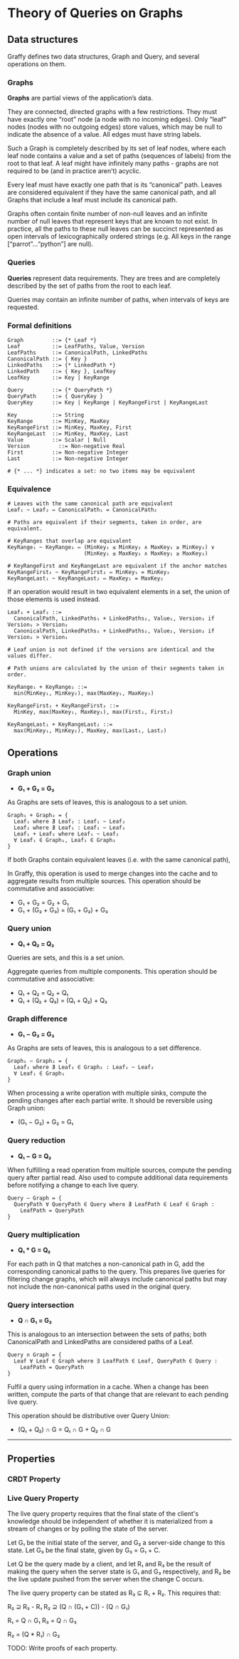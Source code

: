 # Theory of Queries on Graphs

## Data structures

Graffy defines two data structures, Graph and Query, and several operations on them.

### Graphs

**Graphs** are partial views of the application’s data.

They are connected, directed graphs with a few restrictions. They must have exactly one “root” node (a node with no incoming edges). Only “leaf” nodes (nodes with no outgoing edges) store values, which may be null to indicate the absence of a value. All edges must have string labels.

Such a Graph is completely described by its set of leaf nodes, where each leaf node contains a value and a set of paths (sequences of labels) from the root to that leaf. A leaf might have infinitely many paths - graphs are not required to be (and in practice aren’t) acyclic.

Every leaf must have exactly one path that is its “canonical” path. Leaves are considered equivalent if they have the same canonical path, and all Graphs that include a leaf must include its canonical path.

Graphs often contain finite number of non-null leaves and an infinite number of null leaves that represent keys that are known to not exist. In practice, all the paths to these null leaves can be succinct represented as open intervals of lexicographically ordered strings (e.g. All keys in the range [“parrot”…“python”] are null).

### Queries

**Queries** represent data requirements. They are trees and are completely described by the set of paths from the root to each leaf.

Queries may contain an infinite number of paths, when intervals of keys are requested.

### Formal definitions

```
Graph         ::= {* Leaf *}
Leaf          ::= LeafPaths, Value, Version
LeafPaths     ::= CanonicalPath, LinkedPaths
CanonicalPath ::= { Key }
LinkedPaths   ::= {* LinkedPath *}
LinkedPath    ::= { Key }, LeafKey
LeafKey       ::= Key | KeyRange

Query         ::= {* QueryPath *}
QueryPath     ::= { QueryKey }
QueryKey      ::= Key | KeyRange | KeyRangeFirst | KeyRangeLast

Key           ::= String
KeyRange      ::= MinKey, MaxKey
KeyRangeFirst ::= MinKey, MaxKey, First
KeyRangeLast  ::= MinKey, MaxKey, Last
Value         ::= Scalar | Null
Version         ::= Non-negative Real
First         ::= Non-negative Integer
Last          ::= Non-negative Integer

# {* ... *} indicates a set: no two items may be equivalent
```

### Equivalence

```
# Leaves with the same canonical path are equivalent
Leaf₁ ~ Leaf₂ ⇔ CanonicalPath₁ = CanonicalPath₂

# Paths are equivalent if their segments, taken in order, are equivalent.

# KeyRanges that overlap are equivalent
KeyRange₁ ~ KeyRange₂ ⇔ (MinKey₁ ≤ MinKey₂ ∧ MaxKey₁ ≥ MinKey₂) ∨
                        (MinKey₁ ≤ MaxKey₂ ∧ MaxKey₁ ≥ MaxKey₂)

# KeyRangeFirst and KeyRangeLast are equivalent if the anchor matches
KeyRangeFirst₁ ~ KeyRangeFirst₂ ⇔ MinKey₁ = MinKey₂
KeyRangeLast₁ ~ KeyRangeLast₂ ⇔ MaxKey₁ = MaxKey₂
```

If an operation would result in two equivalent elements in a set, the union of
those elements is used instead.

```
Leaf₁ + Leaf₂ ::=
  CanonicalPath, LinkedPaths₁ + LinkedPaths₂, Value₁, Version₁ if Version₁ > Version₂
  CanonicalPath, LinkedPaths₁ + LinkedPaths₂, Value₂, Version₂ if Version₂ > Version₁

# Leaf union is not defined if the versions are identical and the values differ.

# Path unions are calculated by the union of their segments taken in order.

KeyRange₁ + KeyRange₂ ::=
  min(MinKey₁, MinKey₂), max(MaxKey₁, MaxKey₂)

KeyRangeFirst₁ + KeyRangeFirst₂ ::=
  MinKey, max(MaxKey₁, MaxKey₂), max(First₁, First₂)

KeyRangeLast₁ + KeyRangeLast₂ ::=
  max(MinKey₁, MinKey₂), MaxKey, max(Last₁, Last₂)
```

## Operations

### Graph union

- **G₁ + G₂ = G₃**

As Graphs are sets of leaves, this is analogous to a set union.

```
Graph₁ + Graph₂ = {
  Leaf₁ where ∄ Leaf₂ : Leaf₁ ~ Leaf₂
  Leaf₂ where ∄ Leaf₁ : Leaf₁ ~ Leaf₂
  Leaf₁ + Leaf₂ where Leaf₁ ~ Leaf₂
  ∀ Leaf₁ ∈ Graph₁, Leaf₂ ∈ Graph₂
}
```

If both Graphs contain equivalent leaves (i.e. with the same canonical path),

In Graffy, this operation is used to merge changes into the cache and to aggregate results from multiple sources. This operation should be commutative and associative:

- G₁ + G₂ = G₂ + G₁
- G₁ + (G₂ + G₃) = (G₁ + G₂) + G₃

### Query union

- **Q₁ + Q₂ = Q₃**

Queries are sets, and this is a set union.

Aggregate queries from multiple components. This operation should be commutative and associative:

- Q₁ + Q₂ = Q₂ + Q₁
- Q₁ + (Q₂ + Q₃) = (Q₁ + Q₂) + Q₃

### Graph difference

- **G₁ − G₂ = G₃**

As Graphs are sets of leaves, this is analogous to a set difference.

```
Graph₁ − Graph₂ = {
  Leaf₁ where ∄ Leaf₂ ∈ Graph₂ : Leaf₁ ~ Leaf₂
  ∀ Leaf₁ ∈ Graph₁
}
```

When processing a write operation with multiple sinks, compute the pending changes after each partial write. It should be reversible using Graph union:

- (G₁ − G₂) + G₂ = G₁

### Query reduction

- **Q₁ − G = Q₂**

When fulfilling a read operation from multiple sources, compute the pending query after partial read. Also used to compute additional data requirements before notifying a change to each live query.

```
Query − Graph = {
  QueryPath ∀ QueryPath ∈ Query where ∄ LeafPath ∈ Leaf ∈ Graph :
    LeafPath = QueryPath
}
```

### Query multiplication

- **Q₁ * G = Q₂**

For each path in Q that matches a non-canonical path in G, add the corresponding canonical paths to the query. This prepares live queries for filtering change graphs, which will always include canonical paths but may not include the non-canonical paths used in the original query.

### Query intersection

- **Q ∩ G₁ = G₂**

This is analogous to an intersection between the sets of paths; both CanonicalPath and LinkedPaths are considered paths of a Leaf.

```
Query ∩ Graph = {
  Leaf ∀ Leaf ∈ Graph where ∃ LeafPath ∈ Leaf, QueryPath ∈ Query :
    LeafPath = QueryPath
}
```

Fulfil a query using information in a cache. When a change has been written, compute the parts of that change that are relevant to each pending live query.

This operation should be distributive over Query Union:

- (Q₁ + Q₂) ∩ G = Q₁ ∩ G + Q₂ ∩ G

---

## Properties

### CRDT Property

### Live Query Property

The live query property requires that the final state of the client's knowledge should be independent of whether it is materialized from a stream of changes or by polling the state of the server.

Let G₁ be the initial state of the server, and G₂ a server-side change to this state. Let G₃ be the final state, given by G₃ = G₁ + C.

Let Q be the query made by a client, and let R₁ and R₃ be the result of making the query when the server state is G₁ and G₃ respectively, and R₂ be the live update pushed from the server when the change C occurs.

The live query property can be stated as R₃ ⊆ R₁ + R₂. This requires that:

R₂ ⊇ R₃ - R₁
R₂ ⊇ (Q ∩ (G₁ + C)) - (Q ∩ G₁)



R₁ = Q ∩ G₁
R₃ = Q ∩ G₃




R₂ = (Q * R₁) ∩ G₂


TODO: Write proofs of each property.
